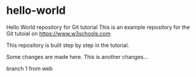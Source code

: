 # hello-world
Hello World repository for Git tutorial
This is an example repository for the Git tutoial on https://www.w3schools.com

This repository is built step by step in the tutorial.

Some changes are made here.
This is another changes...

branch 1 from web
